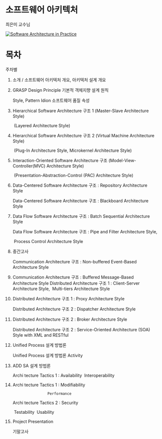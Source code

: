 # 소프트웨어 아키텍처

최은미 교수님

[![Software Architecture in Practice](https://image.yes24.com/momo/TopCate224/MidCate002/22317987.jpg)](https://www.yes24.com/Product/Goods/6285474)

# 목차

주차별

1. 소개 / 소프트웨어 아키텍처 개요, 아키텍처 설계 개요

2. GRASP Design Principle 기본적 객체지향 설계 원칙

   Style, Pattern Idion 소프트웨어 품질 속성

3. Hierarchical Software Architecture 구조 1 (Master-Slave Architecture Style)

   ​									  (Layered Architecture Style)

4. Hierarchical Software Architecture 구조 2 (Virtual Machine Architecture Style)

   ​									(Plug-In Architecture Style, Microkernel Architecture Style)

5. Interaction-Oriented Software Architecture 구조 (Model-View-Controller(MVC) Architecture Style) 

   ​									(Presentation-Abstraction-Control (PAC) Architecture Style) 

6. Data-Centered Software Architecture 구조 : Repository Architecture Style

   Data-Centered Software Architecture 구조 : Blackboard Architecture Style

7. Data Flow Software Architecture 구조 : Batch Sequential Architecture Style 

   Data Flow Software Architecture 구조 : Pipe and Filter Architecture Style, 

   ​									Process Control Architecture Style

8. 중간고사 

   Communication Architecture 구조 : Non-buffered Event-Based Architecture Style 

9. Communication Architecture 구조 : Buffered Message-Based Architecture Style
   Distributed Architecture 구조 1 : Client-Server Architecture Style,
   ​                                                       Multi-tiers Architecture Style

10. Distributed Architecture 구조 1 : Proxy Architecture Style

    Distributed Architecture 구조 2 : Dispatcher Architecture Style

11. Distributed Architecture 구조 2 : Broker Architecture Style

    Distributed Architecture 구조 2 : Service-Oriented Architecture (SOA) Style with XML and RESTful

12. Unified Process 설계 방법론

    Unified Process 설계 방법론 Activity

13. ADD SA 설계 방법론

    Archi tecture Tactics 1 : Availability
    ​					Interoperability

14. Archi tecture Tactics 1 : Modifiability

      					Performance

    Archi tecture Tactics 2 : Security

    ​					Testability
    ​					Usability

15. Project Presentation

    기말고사

